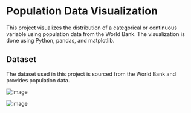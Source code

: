 # Population Data Visualization

This project visualizes the distribution of a categorical or continuous variable using population data from the World Bank. The visualization is done using Python, pandas, and matplotlib.

## Dataset

The dataset used in this project is sourced from the World Bank and provides population data.

![image](https://github.com/user-attachments/assets/0235a102-fc31-4310-851b-98466ee6165b)

![image](https://github.com/user-attachments/assets/170eaf98-95d7-49a9-b248-4af89f0458e3)
